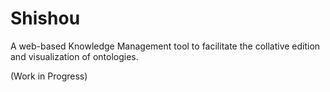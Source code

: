 # Shishou 
A web-based Knowledge Management tool to facilitate the collative edition and visualization of ontologies.

(Work in Progress)
